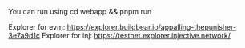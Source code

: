 You can run using cd webapp && pnpm run

Explorer for evm: https://explorer.buildbear.io/appalling-thepunisher-3e7a9d1c
Explorer for inj: https://testnet.explorer.injective.network/
